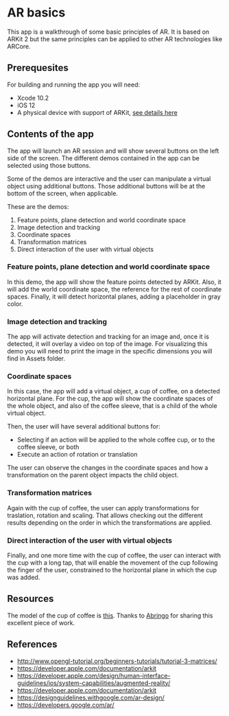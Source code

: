# AR basics

This app is a walkthrough of some basic principles of AR. It is based on ARKit 2 but the same principles can be applied to other AR technologies like ARCore.

## Prerequesites

For building and running the app you will need:

* Xcode 10.2
* iOS 12
* A physical device with support of ARKit, [see details here](https://developer.apple.com/library/archive/documentation/DeviceInformation/Reference/iOSDeviceCompatibility/DeviceCompatibilityMatrix/DeviceCompatibilityMatrix.html)

## Contents of the app

The app will launch an AR session and will show several buttons on the left side of the screen. The different demos contained in the app can be selected using those buttons.

Some of the demos are interactive and the user can manipulate a virtual object using additional buttons. Those additional buttons will be at the bottom of the screen, when applicable.

These are the demos:

1. Feature points, plane detection and world coordinate space
2. Image detection and tracking
3. Coordinate spaces
4. Transformation matrices
5. Direct interaction of the user with virtual objects

### Feature points, plane detection and world coordinate space

In this demo, the app will show the feature points detected by ARKit. Also, it will add the world coordinate space, the reference for the rest of coordinate spaces. Finally, it will detect horizontal planes, adding a placeholder in gray color.

### Image detection and tracking

The app will activate detection and tracking for an image and, once it is detected, it will overlay a video on top of the image. For visualizing this demo you will need to print the image in the specific dimensions you will find in Assets folder.

### Coordinate spaces

In this case, the app will add a virtual object, a cup of coffee, on a detected horizontal plane. For the cup, the app will show the coordinate spaces of the whole object, and also of the coffee sleeve, that is a child of the whole virtual object.

Then, the user will have several additional buttons for:

* Selecting if an action will be applied to the whole coffee cup, or to the coffee sleeve, or both
* Execute an action of rotation or translation

The user can observe the changes in the coordinate spaces and how a transformation on the parent object impacts the child object.

### Transformation matrices

Again with the cup of coffee, the user can apply transformations for traslation, rotation and scaling. That allows checking out the different results depending on the order in which the transformations are applied.

### Direct interaction of the user with virtual objects

Finally, and one more time with the cup of coffee, the user can interact with the cup with a long tap, that will enable the movement of the cup following the finger of the user, constrained to the horizontal plane in which the cup was added.

## Resources

The model of the cup of coffee is [this](https://free3d.com/3d-models/cup). Thanks to [Abringo](https://free3d.com/user/abringo) for sharing this excellent piece of work.

## References

* http://www.opengl-tutorial.org/beginners-tutorials/tutorial-3-matrices/
* https://developer.apple.com/documentation/arkit
* https://developer.apple.com/design/human-interface-guidelines/ios/system-capabilities/augmented-reality/
* https://developer.apple.com/documentation/arkit
* https://designguidelines.withgoogle.com/ar-design/
* https://developers.google.com/ar/
